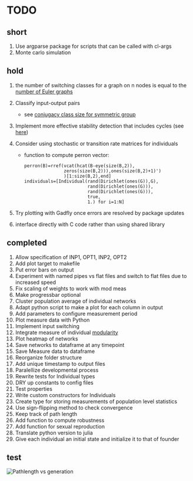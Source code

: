 # TODO

## short

1. Use argparse package for scripts that can be called with cl-args
1. Monte carlo simulation

## hold
1. the number of switching classes for a graph on n nodes is equal to the [number of Euler graphs](http://oeis.org/A133736)
1. Classify input-output pairs
    * see [conjugacy class size for symmetric group](http://groupprops.subwiki.org/wiki/Conjugacy_class_size_formula_in_symmetric_group)
1. Implement more effective stability detection that includes cycles (see [here](http://dx.plos.org/10.1371/journal.pone.0034285))
1. Consider using stochastic or transition rate matrices for individuals
    - function to compute perron vector:

        ```
        perron(B)=rref(vcat(hcat(B-eye(size(B,2)),
                       zeros(size(B,2))),ones(size(B,2)+1)')
                       )[1:size(B,2),end]
        individuals=[Individual(rand(Dirichlet(ones(G)),G),
                                rand(Dirichlet(ones(G))),
                                rand(Dirichlet(ones(G))),
                                true,
                                1.) for i=1:N]
        ```

1. Try plotting with Gadfly once errors are resolved by package updates
1. interface directly with C code rather than using shared library

## completed
1. Allow specification of INP1, OPT1, INP2, OPT2
1. Add plot target to makefile
1. Put error bars on output
1. Experiment with named pipes vs flat files and switch
to flat files due to increased speed
1. Fix scaling of weights to work with mod meas
1. Make progressbar optional
1. Cluster population average of individual networks
1. Adapt python script to make a plot for each column in output
1. Add parameters to configure measurement period
1. Plot measure data with Python
1. Implement input switching
1. Integrate measure of individual [modularity](http://igraph.sourceforge.net/doc/python/igraph.GraphBase-class.html#modularity)
1. Plot heatmap of networks
1. Save networks to dataframe at any timepoint
1. Save Measure data to dataframe
1. Reorganize folder structure
1. Add unique timestamp to output files
1. Paralellize developmental process
1. Rewrite tests for Individual types
1. DRY up constants to config files
1. Test properties
1. Write custom constructors for Individuals
1. Create type for storing measurements of population level statistics
1. Use sign-flipping method to check convergence
1. Keep track of path length
1. Add function to compute robustness
1. Add function for sexual reproduction
1. Translate python version to julia
1. Give each individual an initial state and initialize it to that of founder

## test
![Pathlength vs generation](output/20131016_13448/pathlength.png "Figure Nber: Title")
